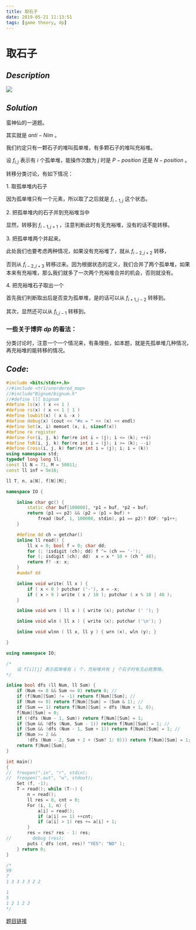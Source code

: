 ```yaml
---
title: 取石子
date: 2019-05-21 11:13:51
tags: [game theory, dp]
---
```


# 取石子



## $Description$

![](https://s2.ax1x.com/2019/05/21/EzwrPx.png)



## $Solution$ 

蛮神仙的一道题。

其实就是 $anti-Nim$ 。

我们约定只有一颗石子的堆叫孤单堆，有多颗石子的堆叫充裕堆。

设 $f_{i, j}$ 表示有 $i$ 个孤单堆，能操作次数为 $j$ 时是 $P-position$ 还是 $N-position$ 。

转移分类讨论，有如下情况：

$1.$ 取孤单堆内石子

因为孤单堆只有一个元素，所以取了之后就是 $f_{i - 1, j}$ 这个状态。

$2.$ 把孤单堆内的石子并到充裕堆当中

显然，转移到 $f_{i -1, j + 1}$ ，注意判断此时有无充裕堆，没有的话不能转移。

$3.$ 把孤单堆两个并起来。

此处我们也要考虑两种情况，如果没有充裕堆了，就从 $f_{i - 2, j + 2}$ 转移，

否则从 $f_{i - 2, j + 3}$ 转移过来。因为根据状态的定义，我们合并了两个孤单堆，如果本来有充裕堆，那么我们就多了一次两个充裕堆合并的机会，否则就没有。

$4.$ 把充裕堆石子取出一个

首先我们判断取出后是否变为孤单堆，是的话可以从 $f_{i + 1, j - 2}$ 转移到。

其次，显然还可以从 $f_{i, j - 1}$ 转移到。



### 一些关于博弈 $dp$ 的看法：

分类讨论时，注意一个一个情况来，有条理些，如本题，就是先孤单堆几种情况，再充裕堆的能转移的情况。



## $Code:$

```cpp
#include <bits/stdc++.h>
//#include <tr1/unordered_map>
//#include"Bignum/bignum.h"
//#define lll bignum
#define ls(x) ( x << 1 )
#define rs(x) ( x << 1 | 1 )
#define lowbit(x) ( x & -x )
#define debug(x) (cout << "#x = " << (x) << endl)
#define Set(x, i) memset (x, i, sizeof(x))
#define re register
#define For(i, j, k) for(re int i = (j); i <= (k); ++i)
#define foR(i, j, k) for(re int i = (j); i >= (k); --i)
#define Cross(i, j, k) for(re int i = (j); i; i = (k))
using namespace std;
typedef long long ll;
const ll N = 71, M = 50011;
const ll inf = 5e16;

ll T, n, a[N], f[N][M];

namespace IO {

    inline char gc() {
        static char buf[100000], *p1 = buf, *p2 = buf;
        return (p1 == p2) && (p2 = (p1 = buf) +
            fread (buf, 1, 100000, stdin), p1 == p2)? EOF: *p1++;
    }

    #define dd ch = getchar()
    inline ll read() {
        ll x = 0; bool f = 0; char dd;
        for (; !isdigit (ch); dd) f ^= (ch == '-');
        for (; isdigit (ch); dd)  x = x * 10 + (ch ^ 48);
        return f? -x: x;
    }
    #undef dd

    inline void write( ll x ) {
        if ( x < 0 ) putchar ('-'), x = -x;
        if ( x > 9 ) write ( x / 10 ); putchar ( x % 10 | 48 );
    }

    inline void wrn ( ll x ) { write (x); putchar (' '); }

    inline void wln ( ll x ) { write (x); putchar ('\n'); }

    inline void wlnn ( ll x, ll y ) { wrn (x), wln (y); }

}

using namespace IO;

/*
    设 f[i][j] 表示孤单堆有 i 个，充裕堆共有 j 个石子时有无必胜策略。 
*/

inline bool dfs (ll Num, ll Sum) {
    if (Num <= 0 && Sum <= 0) return 0; //
    if (f[Num][Sum] != -1) return f[Num][Sum]; //
    if (Num <= 0) return f[Num][Sum] = (Sum & 1); //
    if (Sum == 1) return f[Num][Sum] = dfs (Num + 1, 0);
    f[Num][Sum] = 0;
    if (!dfs (Num - 1, Sum)) return f[Num][Sum] = 1;
    if (Sum && !dfs (Num, Sum - 1)) return f[Num][Sum] = 1; //
    if (Sum && !dfs (Num - 1, Sum + 1)) return f[Num][Sum] = 1; //
    if (Num >= 2 && 
        !dfs (Num - 2, Sum + 2 + (Sum? 1: 0))) return f[Num][Sum] = 1; // 一半 
    return f[Num][Sum];
}

int main()
{
//  freopen(".in", "r", stdin);
//  freopen(".out", "w", stdout);
    Set (f, -1); 
    T = read(); while (T--) {
        n = read(); 
        ll res = 0, cnt = 0;
        For (i, 1, n) {
            a[i] = read();
            if (a[i] == 1) ++cnt;
            if (a[i] > 1) res += a[i] + 1;
        }
        res = res? res - 1: res;
//        debug (res);
        puts ( dfs (cnt, res)? "YES": "NO" );
    } return 0;
}

/*
99
7
1 3 3 3 3 2 2 

1
5
1 2 1 2 2 
*/

```

[题目链接](<https://loj.ac/problem/10246>)

